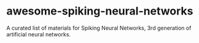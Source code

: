 # awesome-spiking-neural-networks
A curated list of materials for Spiking Neural Networks, 3rd generation of artificial neural networks.
